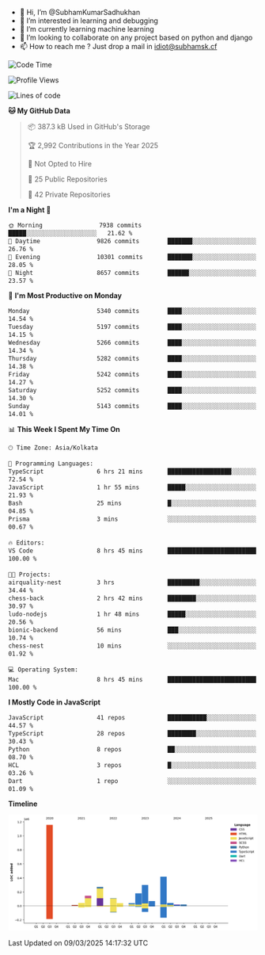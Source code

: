 - 👋 Hi, I’m @SubhamKumarSadhukhan
- 👀 I’m interested in learning and debugging
- 🌱 I’m currently learning machine learning
- 💞️ I’m looking to collaborate on any project based on python and django
- 📫 How to reach me ?
      Just drop a mail in idiot@subhamsk.cf

<!---
SubhamKumarSadhukhan/SubhamKumarSadhukhan is a ✨ special ✨ repository because its `README.md` (this file) appears on your GitHub profile.
You can click the Preview link to take a look at your changes.
--->


<!--START_SECTION:waka-->
![Code Time](http://img.shields.io/badge/Code%20Time-2%2C777%20hrs%2054%20mins-blue)

![Profile Views](http://img.shields.io/badge/Profile%20Views-5-blue)

![Lines of code](https://img.shields.io/badge/From%20Hello%20World%20I%27ve%20Written-2.8%20million%20lines%20of%20code-blue)

**🐱 My GitHub Data** 

> 📦 387.3 kB Used in GitHub's Storage 
 > 
> 🏆 2,992 Contributions in the Year 2025
 > 
> 🚫 Not Opted to Hire
 > 
> 📜 25 Public Repositories 
 > 
> 🔑 42 Private Repositories 
 > 
**I'm a Night 🦉** 

```text
🌞 Morning                7938 commits        █████░░░░░░░░░░░░░░░░░░░░   21.62 % 
🌆 Daytime                9826 commits        ███████░░░░░░░░░░░░░░░░░░   26.76 % 
🌃 Evening                10301 commits       ███████░░░░░░░░░░░░░░░░░░   28.05 % 
🌙 Night                  8657 commits        ██████░░░░░░░░░░░░░░░░░░░   23.57 % 
```
📅 **I'm Most Productive on Monday** 

```text
Monday                   5340 commits        ████░░░░░░░░░░░░░░░░░░░░░   14.54 % 
Tuesday                  5197 commits        ████░░░░░░░░░░░░░░░░░░░░░   14.15 % 
Wednesday                5266 commits        ████░░░░░░░░░░░░░░░░░░░░░   14.34 % 
Thursday                 5282 commits        ████░░░░░░░░░░░░░░░░░░░░░   14.38 % 
Friday                   5242 commits        ████░░░░░░░░░░░░░░░░░░░░░   14.27 % 
Saturday                 5252 commits        ████░░░░░░░░░░░░░░░░░░░░░   14.30 % 
Sunday                   5143 commits        ████░░░░░░░░░░░░░░░░░░░░░   14.01 % 
```


📊 **This Week I Spent My Time On** 

```text
🕑︎ Time Zone: Asia/Kolkata

💬 Programming Languages: 
TypeScript               6 hrs 21 mins       ██████████████████░░░░░░░   72.54 % 
JavaScript               1 hr 55 mins        █████░░░░░░░░░░░░░░░░░░░░   21.93 % 
Bash                     25 mins             █░░░░░░░░░░░░░░░░░░░░░░░░   04.85 % 
Prisma                   3 mins              ░░░░░░░░░░░░░░░░░░░░░░░░░   00.67 % 

🔥 Editors: 
VS Code                  8 hrs 45 mins       █████████████████████████   100.00 % 

🐱‍💻 Projects: 
airquality-nest          3 hrs               █████████░░░░░░░░░░░░░░░░   34.44 % 
chess-back               2 hrs 42 mins       ████████░░░░░░░░░░░░░░░░░   30.97 % 
ludo-nodejs              1 hr 48 mins        █████░░░░░░░░░░░░░░░░░░░░   20.56 % 
bionic-backend           56 mins             ███░░░░░░░░░░░░░░░░░░░░░░   10.74 % 
chess-nest               10 mins             ░░░░░░░░░░░░░░░░░░░░░░░░░   01.92 % 

💻 Operating System: 
Mac                      8 hrs 45 mins       █████████████████████████   100.00 % 
```

**I Mostly Code in JavaScript** 

```text
JavaScript               41 repos            ███████████░░░░░░░░░░░░░░   44.57 % 
TypeScript               28 repos            ████████░░░░░░░░░░░░░░░░░   30.43 % 
Python                   8 repos             ██░░░░░░░░░░░░░░░░░░░░░░░   08.70 % 
HCL                      3 repos             █░░░░░░░░░░░░░░░░░░░░░░░░   03.26 % 
Dart                     1 repo              ░░░░░░░░░░░░░░░░░░░░░░░░░   01.09 % 
```



**Timeline**

![Lines of Code chart](https://raw.githubusercontent.com/SubhamKumarSadhukhan/SubhamKumarSadhukhan/main/assets/bar_graph.png)


 Last Updated on 09/03/2025 14:17:32 UTC
<!--END_SECTION:waka-->
